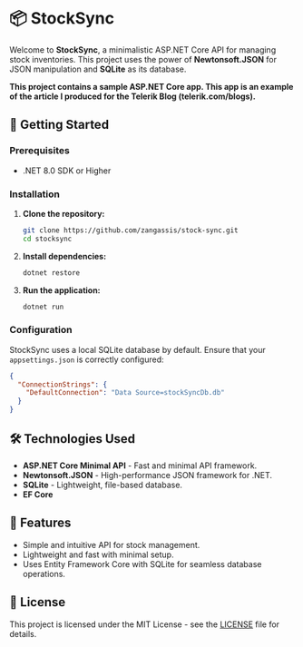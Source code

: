 # 📦 StockSync

Welcome to **StockSync**, a minimalistic ASP.NET Core API for managing stock inventories. This project uses the power of **Newtonsoft.JSON** for JSON manipulation and **SQLite** as its database.

**This project contains a sample ASP.NET Core app. This app is an example of the article I produced for the Telerik Blog (telerik.com/blogs).**

## 🚀 Getting Started

### Prerequisites

- .NET 8.0 SDK or Higher

### Installation

1. **Clone the repository:**

   ```bash
   git clone https://github.com/zangassis/stock-sync.git
   cd stocksync
   ```

2. **Install dependencies:**

   ```bash
   dotnet restore
   ```

3. **Run the application:**

   ```bash
   dotnet run
   ```

### Configuration

StockSync uses a local SQLite database by default. Ensure that your `appsettings.json` is correctly configured:

```json
{
  "ConnectionStrings": {
    "DefaultConnection": "Data Source=stockSyncDb.db"
  }
}
```

## 🛠️ Technologies Used

- **ASP.NET Core Minimal API** - Fast and minimal API framework.
- **Newtonsoft.JSON** - High-performance JSON framework for .NET.
- **SQLite** - Lightweight, file-based database.
- **EF Core**

## 🌟 Features

- Simple and intuitive API for stock management.
- Lightweight and fast with minimal setup.
- Uses Entity Framework Core with SQLite for seamless database operations.

## 📄 License

This project is licensed under the MIT License - see the [LICENSE](LICENSE) file for details.
